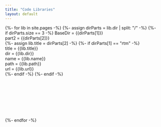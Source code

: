 ```yaml
---
title: "Code Libraries"
layout: default
---
```


{%- for lib in site.pages -%}
    {%- assign dirParts = lib.dir | split: "/" -%}
    {%- if dirParts.size == 3 -%}
        BaseDir = {{dirParts[1]}}<br />
        part2 = {{dirParts[2]}}<br />
        {%- assign lib.title = dirParts[2] -%}
        {%- if dirParts[1] == "rtm" -%}        
            title = {{lib.title}}<br />
            dir = {{lib.dir}}<br />
            name = {{lib.name}}<br />
            path = {{lib.path}}<br />
            url = {{lib.url}}<br />
        {%- endif -%}
    {%- endif -%}
    <br /><br /><br /><br /><br /><br /><br /><br /><br />
{%- endfor -%}
